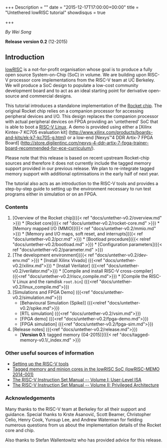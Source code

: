 +++
Description = ""
date = "2015-12-17T17:00:00+00:00"
title = "Untethered lowRISC tutorial"
showdisqus = true

+++

_By Wei Song_

**Release version 0.2** (12-2015)

## Introduction

[lowRISC][lowRISC] is a not-for-profit organisation whose goal is to
produce a fully open source System-on-Chip (SoC) in volume. We are
building upon RISC-V processor core implementations from the RISC-V
team at UC Berkeley.  We will produce a SoC design to populate a
low-cost community development board and to act as an ideal starting
point for derivative open-source and commercial designs.

This tutorial introduces a standalone implementation of the [Rocket chip][RocketChip].
The original Rocket chip relies on a companion processor
for accessing peripheral devices and I/O. This design replaces the companion
processor with actual peripheral devices on FPGA providing an 'untethered'
SoC that is able to boot a [RISC-V Linux][RISCVLinux]. A demo is provided using
either a [Xilinx Kintex-7 KC705 evaluation kit]
(http://www.xilinx.com/products/boards-and-kits/ek-k7-kc705-g.html)
or a low-end [Nexys™4 DDR Artix-7 FPGA Board]
(http://store.digilentinc.com/nexys-4-ddr-artix-7-fpga-trainer-board-recommended-for-ece-curriculum/).

Please note that this release is based on recent upstream Rocket-chip sources 
and therefore it does not currently include the tagged memory support provided 
in our previous release. We plan to re-integrate tagged memory support with 
additional optimisations in the early half of next year.

The tutorial also acts as an introduction to the RISC-V tools and provides
a step-by-step guide to setting up the environment necessary to run
test programs either in simulation or on an FPGA.

### Contents

  1. [Overview of the Rocket chip]({{< ref "docs/untether-v0.2/overview.md" >}})
    * [Rocket core]({{< ref "docs/untether-v0.2/rocket-core.md" >}})
    * [Memory mapped I/O (MMIO)]({{< ref "docs/untether-v0.2/mmio.md" >}})
    * [Memory and I/O maps, soft reset, and interrupts]({{< ref "docs/untether-v0.2/pcr.md" >}})
    * [Bootload procedure]({{< relref "docs/untether-v0.2/bootload.md" >}})
    * [Configuration parameters]({{< ref "docs/untether-v0.2/parameter.md" >}})
  2. [The development environment]({{< ref "docs/untether-v0.2/dev-env.md" >}})
    * [Install Xilinx Vivado] ({{<ref "docs/untether-v0.2/xilinx.md">}})
    * [Install Verilator] ({{<ref "docs/untether-v0.2/verilator.md">}})
    * [Compile and install RISC-V cross-compiler] ({{<ref "docs/untether-v0.2/riscv_compile.md">}})
    * [Compile the RISC-V Linux and the ramdisk `root.bin`] ({{<ref "docs/untether-v0.2/linux_compile.md">}})
  3. [Simulations and FPGA Demo] ({{<ref "docs/untether-v0.2/simulation.md">}})
     * [Behavioural Simulation (Spike)] ({{<relref "docs/untether-v0.2/spike.md">}})
     * [RTL simulation] ({{<ref "docs/untether-v0.2/vsim.md">}})
     * [FPGA demo] ({{<ref "docs/untether-v0.2/fpga-demo.md">}})
     * [FPGA simulation] ({{<ref "docs/untether-v0.2/fpga-sim.md">}})
  4. [Release notes] ({{<ref "docs/untether-v0.2/release.md">}})
     * [**Version 0.1**: tagged memory (04-2015)]({{< ref "docs/tagged-memory-v0.1/_index.md" >}})

### Other useful sources of information

  * [Setting up the RISC-V tools](https://github.com/riscv/riscv-tools/blob/master/README.md)
  * [Tagged memory and minion cores in the lowRISC SoC (lowRISC-MEMO 2014-001)](https://www.lowrisc.org/docs/memo-2014-001-tagged-memory-and-minion-cores/)
  * [The RISC-V Instruction Set Manual -- Volume I: User-Level ISA](https://riscv.org/specifications/)
  * [The RISC-V Instruction Set Manual -- Volume II: Privileged Architecture](https://riscv.org/specifications/privileged-isa/)

### Acknowledgements

Many thanks to the RISC-V team at Berkeley for all their support and
guidance. Special thanks to
Krste Asanović,
Scott Beamer,
Christopher Celio,
Henry Cook,
Yunsup Lee,
and
Andrew Waterman
for fielding numerous questions from us about the implementation
details of the Rocket core and chip.

Also thanks to Stefan Wallentowitz who has provided advice for this release.

<!-- Links -->

[RocketChip]: https://github.com/ucb-bar/rocket-chip
[Chisel]: https://chisel.eecs.berkeley.edu/
[lowRISC]: https://www.lowrisc.org/
[RISCVLinux]: https://github.com/riscv/riscv-linux
